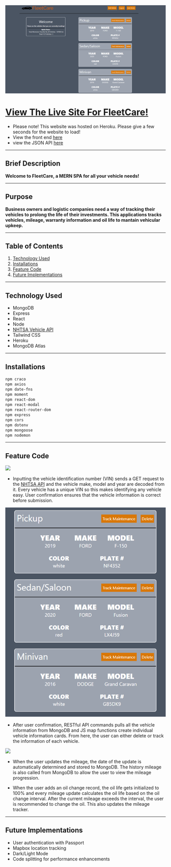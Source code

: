 <img src="./images/Capture.PNG">

# [View The Live Site For FleetCare!](https://aqueous-stream-64202.herokuapp.com/)  

* Please note! This website was hosted on Heroku. Please give a few seconds for the website to load!<br>
* View the front end [here](https://github.com/echen12/FleetCare-FrontEnd)
* view the JSON API [here](https://fleetcare.herokuapp.com/api/vehicle-info)

***

## Brief Description
**Welcome to FleetCare, a MERN SPA for all your vehicle needs!**
***
## Purpose
**Business owners and logistic companies need a way of tracking their vehicles to prolong the life of their investments. This applications tracks vehicles, mileage, warranty information and oil life to mantain vehicular upkeep.**
***

## Table of Contents
1. [Technology Used](#technology-used)
2. [Installations](#installations)
3. [Feature Code](#feature-code)
4. [Future Implementations](#future-implementations)
***

## Technology Used
* MongoDB
* Express
* React
* Node
* [NHTSA Vehicle API](https://vpic.nhtsa.dot.gov/api/)
* Tailwind CSS
* Heroku
* MongoDB Atlas
***

## Installations
```
npm craco
npm axios
npm date-fns
npm moment
npm react-dom
npm react-modal 
npm react-router-dom
npm express
npm cors
npm dotenv
npm mongoose
npm nodemon
```
***
## Feature Code
![](./images/Animation.gif)
* Inputting the vehicle identification number (VIN) sends a GET request to the [NHTSA API](https://vpic.nhtsa.dot.gov/api/)  and the vehicle make, model and year are decoded from it. Every vehicle has a unique VIN so this makes identifying any vehicle easy. User confirmation ensures that the vehicle information is correct before submission.

<img src="./images/vehicle list.PNG">

* After user confirmation, RESTful API commands pulls all the vehicle information from MongoDB and JS map functions create individual vehicle information cards. From here, the user can either delete or track the information of each vehicle.

![](./images/vehicle-detail.gif)
* When the user updates the mileage, the date of the update is automatically determined and stored to MongoDB. The history mileage is also called from MongoDB to allow the user to view the mileage progression.

* When the user adds an oil change record, the oil life gets initialized to 100% and every mileage update calculates the oil life based on the oil change interval. After the current mileage exceeds the interval, the user is recommended to change the oil. This also updates the mileage tracker.

***

## Future Implementations

* User authentication with Passport
* Mapbox location tracking
* Dark/Light Mode
* Code splitting for performance enhancements


